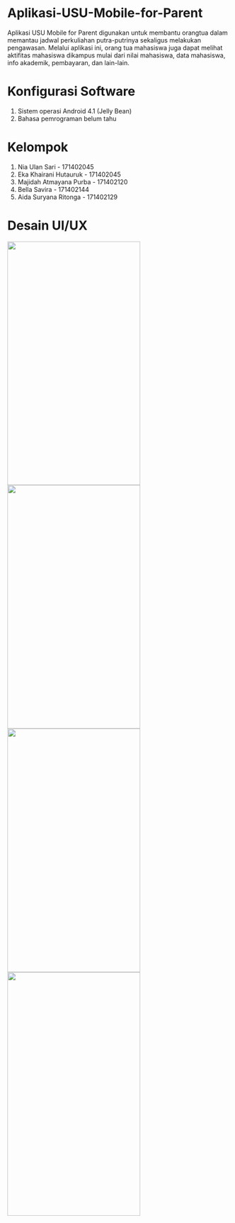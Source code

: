 # Aplikasi-USU-Mobile-for-Parent

Aplikasi USU Mobile for Parent digunakan untuk membantu orangtua dalam memantau jadwal perkuliahan putra-putrinya sekaligus melakukan pengawasan.
Melalui aplikasi ini, orang tua mahasiswa juga dapat melihat aktifitas mahasiswa dikampus mulai dari nilai mahasiswa, data mahasiswa, info akademik, pembayaran, dan lain-lain.


# Konfigurasi Software

1. Sistem operasi Android 4.1 (Jelly Bean)
2. Bahasa pemrograman belum tahu

# Kelompok

1. Nia Ulan Sari - 171402045 
2. Eka Khairani Hutauruk - 171402045
3. Majidah Atmayana Purba - 171402120
4. Bella Savira - 171402144
5. Aida Suryana Ritonga - 171402129

# Desain UI/UX

<img src="images/Splash Screen.jpg" width="300" height="550">

<img src="images/panduan.jpg" width="300" height="550">

<img src="images/welcome.jpg" width="300" height="550">

<img src="images/krs.jpg" width="300" height="550">
